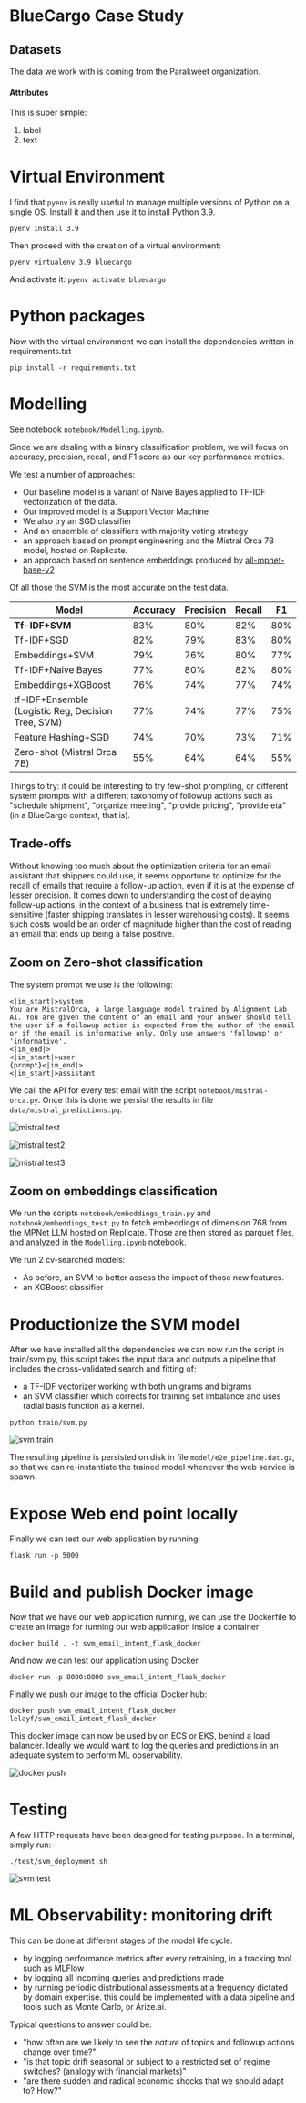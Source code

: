 # BlueCargo Case Study

## Datasets

The data we work with is coming from the Parakweet organization.

#### Attributes

This is super simple:

1) label
2) text

# Virtual Environment

I find that `pyenv` is really useful to manage multiple versions of Python on a single OS.
Install it and then use it to install Python 3.9.

`pyenv install 3.9`

Then proceed with the creation of a virtual environment:

`pyenv virtualenv 3.9 bluecargo`

And activate it:
`pyenv activate bluecargo`

# Python packages

Now with the virtual environment we can install the dependencies written in requirements.txt

`pip install -r requirements.txt`

# Modelling

See notebook `notebook/Modelling.ipynb`. 

Since we are dealing with a binary classification problem, we will focus on accuracy, precision, recall, and F1 score as our key performance metrics.

We test a number of approaches:
- Our baseline model is a variant of Naive Bayes applied to TF-IDF vectorization of the data.
- Our improved model is a Support Vector Machine 
- We also try an SGD classifier
- And an ensemble of classifiers with majority voting strategy
- an approach based on prompt engineering and the Mistral Orca 7B model, hosted on Replicate.
- an approach based on sentence embeddings produced by [all-mpnet-base-v2](https://replicate.com/replicate/all-mpnet-base-v2)

Of all those the SVM is the most accurate on the test data.

|Model|Accuracy|Precision|Recall|F1|
|-----|--------|---------|------|--|
|**Tf-IDF+SVM**|83%|80%|82%|80%|
|Tf-IDF+SGD|82%|79%|83%|80%|
|Embeddings+SVM|79%|76%|80%|77%|
|Tf-IDF+Naive Bayes|77%|80%|82%|80%|
|Embeddings+XGBoost|76%|74%|77%|74%|
|tf-IDF+Ensemble (Logistic Reg, Decision Tree, SVM)|77%|74%|77%|75%|
|Feature Hashing+SGD|74%|70%|73%|71%|
|Zero-shot (Mistral Orca 7B)|55%|64%|64%|55%|


Things to try: it could be interesting to try few-shot prompting, or different system prompts with a different taxonomy of followup actions such as "schedule shipment", "organize meeting", "provide pricing", "provide eta" (in a BlueCargo context, that is).

## Trade-offs 

Without knowing too much about the optimization criteria for an email assistant that shippers could use, it seems opportune to optimize for the recall of emails that require a follow-up action, even if it is at the expense of lesser precision. It comes down to understanding the cost of delaying follow-up actions, in the context of a business that is extremely time-sensitive (faster shipping translates in lesser warehousing costs). It seems such costs would be an order of magnitude higher than the cost of reading an email that ends up being a false positive.


## Zoom on Zero-shot classification

The system prompt we use is the following:

```
<|im_start|>system
You are MistralOrca, a large language model trained by Alignment Lab AI. You are given the content of an email and your answer should tell the user if a followup action is expected from the author of the email or if the email is informative only. Only use answers 'followup' or 'informative'.
<|im_end|>
<|im_start|>user
{prompt}<|im_end|>
<|im_start|>assistant
```

We call the API for every test email with the script `notebook/mistral-orca.py`.
Once this is done we persist the results in file `data/mistral_predictions.pq`.

![mistral test](img/mistral_test.png)

![mistral test2](img/mistral_screenshot_replicate.png)

![mistral test3](img/mistral_screenshot_replicate2.png)

## Zoom on embeddings classification

We run the scripts `notebook/embeddings_train.py` and `notebook/embeddings_test.py` to fetch embeddings of dimension 768 from the MPNet LLM hosted on Replicate. Those are then stored as parquet files, and analyzed in the `Modelling.ipynb` notebook. 

We run 2 cv-searched models:
- As before, an SVM to better assess the impact of those new features.
- an XGBoost classifier


# Productionize the SVM model 

After we have installed all the dependencies we can now run the script in train/svm.py, this script takes the input data and outputs a pipeline that includes the cross-validated search and fitting of: 
- a TF-IDF vectorizer working with both unigrams and bigrams
- an SVM classifier which corrects for training set imbalance and uses radial basis function as a kernel.

`python train/svm.py`

![svm train](img/svm_train.png)

The resulting pipeline is persisted on disk in file `model/e2e_pipeline.dat.gz`, so that we can re-instantiate the trained model whenever the web service is spawn.


# Expose Web end point locally

Finally we can test our web application by running:

`flask run -p 5000`

# Build and publish Docker image

Now that we have our web application running, we can use the Dockerfile to create an image for running our web application inside a container

`docker build . -t svm_email_intent_flask_docker`

And now we can test our application using Docker

`docker run -p 8000:8000 svm_email_intent_flask_docker`

Finally we push our image to the official Docker hub:

`docker push svm_email_intent_flask_docker lelayf/svm_email_intent_flask_docker`

This docker image can now be used by on ECS or EKS, behind a load balancer. Ideally we would want to log the queries and predictions in an adequate system to perform ML observability.

![docker push](img/docker_hub.png)


# Testing

A few HTTP requests have been designed for testing purpose. In a terminal, simply run:

`./test/svm_deployment.sh`

![svm test](img/svm_test.png)

# ML Observability: monitoring drift

This can be done at different stages of the model life cycle:
- by logging performance metrics after every retraining, in a tracking tool such as MLFlow
- by logging all incoming queries and predictions made
- by running periodic distributional assessments at a frequency dictated by domain expertise. this could be implemented with a data pipeline and tools such as Monte Carlo, or Arize.ai.

Typical questions to answer could be:
- "how often are we likely to see the *nature* of topics and followup actions change over time?"
- "is that topic drift seasonal or subject to a restricted set of regime switches? (analogy with financial markets)"
- "are there sudden and radical economic shocks that we should adapt to? How?"




